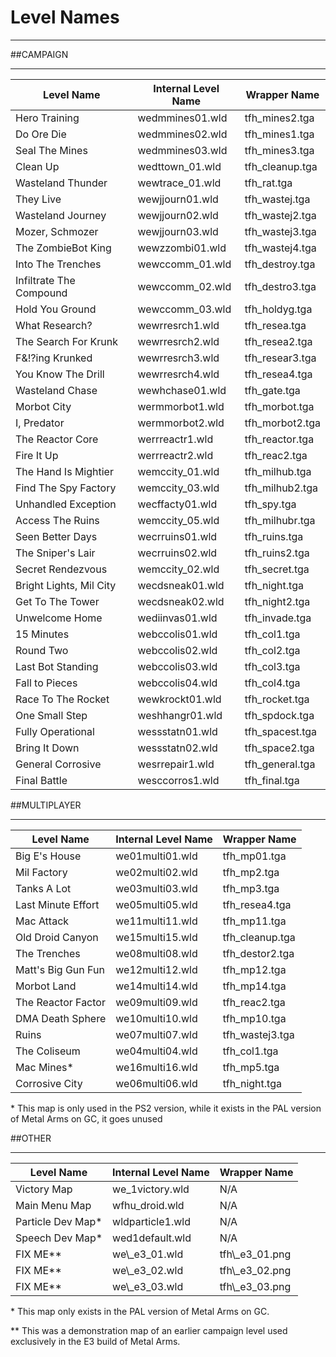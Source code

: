 # Level Names
___

##CAMPAIGN
___
|          Level Name       | Internal Level Name | Wrapper Name        |
| ------------------------- | ------------------- | ------------------- |
| Hero Training             | wedmmines01.wld     | tfh_mines2.tga      |
| Do Ore Die                | wedmmines02.wld     | tfh_mines1.tga      |
| Seal The Mines            | wedmmines03.wld     | tfh_mines3.tga      |
| Clean Up                  | wedttown_01.wld     | tfh_cleanup.tga     |
| Wasteland Thunder         | wewtrace_01.wld     | tfh_rat.tga         |
| They Live                 | wewjjourn01.wld     | tfh_wastej.tga      |
| Wasteland Journey         | wewjjourn02.wld     | tfh_wastej2.tga     |
| Mozer, Schmozer           | wewjjourn03.wld     | tfh_wastej3.tga     |
| The ZombieBot King        | wewzzombi01.wld     | tfh_wastej4.tga     |
| Into The Trenches         | wewccomm_01.wld     | tfh_destroy.tga     |
| Infiltrate The Compound   | wewccomm_02.wld     | tfh_destro3.tga     |
| Hold You Ground           | wewccomm_03.wld     | tfh_holdyg.tga      |
| What Research?            | wewrresrch1.wld     | tfh_resea.tga       |
| The Search For Krunk      | wewrresrch2.wld     | tfh_resea2.tga      |
| F&!?ing Krunked           | wewrresrch3.wld     | tfh_resear3.tga     |
| You Know The Drill        | wewrresrch4.wld     | tfh_resea4.tga      |
| Wasteland Chase           | wewhchase01.wld     | tfh_gate.tga        |
| Morbot City               | wermmorbot1.wld     | tfh_morbot.tga      |
| I, Predator               | wermmorbot2.wld     | tfh_morbot2.tga     |
| The Reactor Core          | werrreactr1.wld     | tfh_reactor.tga     |
| Fire It Up                | werrreactr2.wld     | tfh_reac2.tga       |
| The Hand Is Mightier      | wemccity_01.wld     | tfh_milhub.tga      |
| Find The Spy Factory      | wemccity_03.wld     | tfh_milhub2.tga     |
| Unhandled Exception       | wecffacty01.wld     | tfh_spy.tga         |
| Access The Ruins          | wemccity_05.wld     | tfh_milhubr.tga     |
| Seen Better Days          | wecrruins01.wld     | tfh_ruins.tga       |
| The Sniper's Lair         | wecrruins02.wld     | tfh_ruins2.tga      |
| Secret Rendezvous         | wemccity_02.wld     | tfh_secret.tga      |
| Bright Lights, Mil City   | wecdsneak01.wld     | tfh_night.tga       |
| Get To The Tower          | wecdsneak02.wld     | tfh_night2.tga      |
| Unwelcome Home            | wediinvas01.wld     | tfh_invade.tga      |
| 15 Minutes                | webccolis01.wld     | tfh_col1.tga        |
| Round Two                 | webccolis02.wld     | tfh_col2.tga        |
| Last Bot Standing         | webccolis03.wld     | tfh_col3.tga        |
| Fall to Pieces            | webccolis04.wld     | tfh_col4.tga        |
| Race To The Rocket        | wewkrockt01.wld     | tfh_rocket.tga      |
| One Small Step            | weshhangr01.wld     | tfh_spdock.tga      |
| Fully Operational         | wessstatn01.wld     | tfh_spacest.tga     |
| Bring It Down             | wessstatn02.wld     | tfh_space2.tga      |
| General Corrosive         | wesrrepair1.wld     | tfh_general.tga     |
| Final Battle              | wesccorros1.wld     | tfh_final.tga       |

##MULTIPLAYER
___
|     Level Name    | Internal Level Name | Wrapper Name        |
| ----------------- | ------------------- | ------------------- |
| Big E's House     | we01multi01.wld     | tfh_mp01.tga        |
| Mil Factory       | we02multi02.wld     | tfh_mp2.tga         |
| Tanks A Lot       | we03multi03.wld     | tfh_mp3.tga         |
| Last Minute Effort| we05multi05.wld     | tfh_resea4.tga      |
| Mac Attack        | we11multi11.wld     | tfh_mp11.tga        |
| Old Droid Canyon  | we15multi15.wld     | tfh_cleanup.tga     |
| The Trenches      | we08multi08.wld     | tfh_destor2.tga     |
| Matt's Big Gun Fun| we12multi12.wld     | tfh_mp12.tga        |
| Morbot Land       | we14multi14.wld     | tfh_mp14.tga        |
| The Reactor Factor| we09multi09.wld     | tfh_reac2.tga       |
| DMA Death Sphere  | we10multi10.wld     | tfh_mp10.tga        |
| Ruins             | we07multi07.wld     | tfh_wastej3.tga     |
| The Coliseum      | we04multi04.wld     | tfh_col1.tga        |
| Mac Mines*        | we16multi16.wld     | tfh_mp5.tga         |
| Corrosive City    | we06multi06.wld     | tfh_night.tga       |

\* This map is only used in the PS2 version, while it exists in the PAL version of Metal Arms on GC, it goes unused

##OTHER
___
|     Level Name    | Internal Level Name | Wrapper Name        |
| ----------------- | ------------------- | ------------------- |
| Victory Map       | we_1victory.wld     | N/A                 |
| Main Menu Map     | wfhu_droid.wld      | N/A                 |
| Particle Dev Map* | wldparticle1.wld    | N/A                 |
| Speech Dev Map*   | wed1default.wld     | N/A                 |
| FIX ME**          | we\\_e3_01.wld      | tfh\\_e3_01.png     |
| FIX ME**          | we\\_e3_02.wld      | tfh\\_e3_02.png     |
| FIX ME**          | we\\_e3_03.wld      | tfh\\_e3_03.png     |

\* This map only exists in the PAL version of Metal Arms on GC.

\** This was a demonstration map of an earlier campaign level
used exclusively in the E3 build of Metal Arms.